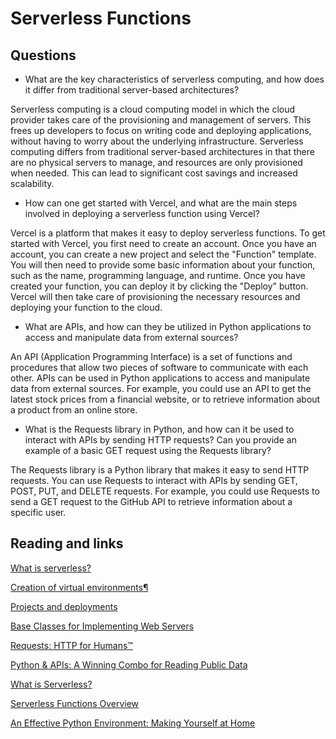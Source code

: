 # Serverless Functions

## Questions

- What are the key characteristics of serverless computing, and how does it differ from traditional server-based architectures?

Serverless computing is a cloud computing model in which the cloud provider takes care of the provisioning and management of servers. This frees up developers to focus on writing code and deploying applications, without having to worry about the underlying infrastructure. Serverless computing differs from traditional server-based architectures in that there are no physical servers to manage, and resources are only provisioned when needed. This can lead to significant cost savings and increased scalability.

- How can one get started with Vercel, and what are the main steps involved in deploying a serverless function using Vercel?

Vercel is a platform that makes it easy to deploy serverless functions. To get started with Vercel, you first need to create an account. Once you have an account, you can create a new project and select the "Function" template. You will then need to provide some basic information about your function, such as the name, programming language, and runtime. Once you have created your function, you can deploy it by clicking the "Deploy" button. Vercel will then take care of provisioning the necessary resources and deploying your function to the cloud.

- What are APIs, and how can they be utilized in Python applications to access and manipulate data from external sources?

An API (Application Programming Interface) is a set of functions and procedures that allow two pieces of software to communicate with each other. APIs can be used in Python applications to access and manipulate data from external sources. For example, you could use an API to get the latest stock prices from a financial website, or to retrieve information about a product from an online store.

- What is the Requests library in Python, and how can it be used to interact with APIs by sending HTTP requests? Can you provide an example of a basic GET request using the Requests library?

The Requests library is a Python library that makes it easy to send HTTP requests. You can use Requests to interact with APIs by sending GET, POST, PUT, and DELETE requests. For example, you could use Requests to send a GET request to the GitHub API to retrieve information about a specific user.

## Reading and links

[What is serverless?](https://www.ibm.com/topics/serverless)

[Creation of virtual environments¶](https://docs.python.org/3/library/venv.html)

[Projects and deployments](https://vercel.com/docs/getting-started-with-vercel/projects-deployments#)

[Base Classes for Implementing Web Servers](https://pymotw.com/3/http.server/index.html)

[Requests: HTTP for Humans™](https://requests.readthedocs.io/en/latest/)

[Python & APIs: A Winning Combo for Reading Public Data](https://realpython.com/python-api/)

[What is Serverless?](https://www.youtube.com/watch?v=vxJobGtqKVM)

[Serverless Functions Overview](https://vercel.com/docs/concepts/functions/serverless-functions)

[An Effective Python Environment: Making Yourself at Home](https://realpython.com/effective-python-environment/)


